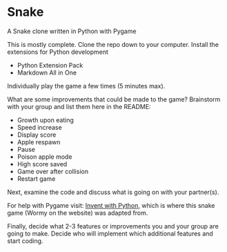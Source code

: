 # Snake
A Snake clone written in Python with Pygame

This is mostly complete. Clone the repo down to your computer.
Install the extensions for Python development
* Python Extension Pack
* Markdown All in One
  
Individually play the game a few times (5 minutes max).

What are some improvements that could be made to the game? Brainstorm with your group and list them here in the README:

*  Growth upon eating
*  Speed increase
*  Display score
*  Apple respawn
*  Pause
*  Poison apple mode
*  High score saved
*  Game over after collision
*  Restart game

Next, examine the code and discuss what is going on with your partner(s).

For help with Pygame visit: [Invent with Python](https://inventwithpython.com/pygame/), which is where this snake game (Wormy on the website) was adapted from.

Finally, decide what 2-3 features or improvements you and your group are going to make. Decide who will implement which additional features and start coding.